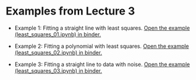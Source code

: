 # Examples from Lecture 3

* Example 1: Fitting a straight line with least squares.
  [Open the example (least_squares_01.ipynb) in binder.](https://mybinder.org/v2/gh/andersle/chemometrics/main?urlpath=/tree/lectures%2Flecture003%2Fleast_squares_01.ipynb)

* Example 2: Fitting a polynomial with least squares.
  [Open the example (least_squares_02.ipynb) in binder.](https://mybinder.org/v2/gh/andersle/chemometrics/main?urlpath=/tree/lectures%2Flecture003%2Fleast_squares_02.ipynb)

* Example 3: Fitting a straight line to data with noise.
  [Open the example (least_squares_03.ipynb) in binder.](https://mybinder.org/v2/gh/andersle/chemometrics/main?urlpath=/tree/lectures%2Flecture003%2Fleast_squares_03.ipynb)
